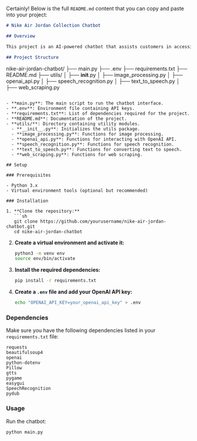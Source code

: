 Certainly! Below is the full `README.md` content that you can copy and paste into your project:

```markdown
# Nike Air Jordan Collection Chatbot

## Overview

This project is an AI-powered chatbot that assists customers in accessing product-related information from the Nike Air Jordan collection. It uses text information from the website and image data from product photos to help users find merchandise based on their preferences. The chatbot supports text queries, image queries, and voice queries.

## Project Structure

```
nike-air-jordan-chatbot/
├── main.py
├── .env
├── requirements.txt
├── README.md
├── utils/
│   ├── __init__.py
│   ├── image_processing.py
│   ├── openai_api.py
│   ├── speech_recognition.py
│   ├── text_to_speech.py
│   ├── web_scraping.py
```

- **main.py**: The main script to run the chatbot interface.
- **.env**: Environment file containing API keys.
- **requirements.txt**: List of dependencies required for the project.
- **README.md**: Documentation of the project.
- **utils/**: Directory containing utility modules.
  - **__init__.py**: Initializes the utils package.
  - **image_processing.py**: Functions for image processing.
  - **openai_api.py**: Functions for interacting with OpenAI API.
  - **speech_recognition.py**: Functions for speech recognition.
  - **text_to_speech.py**: Functions for converting text to speech.
  - **web_scraping.py**: Functions for web scraping.

## Setup

### Prerequisites

- Python 3.x
- Virtual environment tools (optional but recommended)

### Installation

1. **Clone the repository:**
   ```sh
   git clone https://github.com/yourusername/nike-air-jordan-chatbot.git
   cd nike-air-jordan-chatbot
   ```

2. **Create a virtual environment and activate it:**
   ```sh
   python3 -m venv env
   source env/bin/activate
   ```

3. **Install the required dependencies:**
   ```sh
   pip install -r requirements.txt
   ```

4. **Create a `.env` file and add your OpenAI API key:**
   ```sh
   echo "OPENAI_API_KEY=your_openai_api_key" > .env
   ```

### Dependencies

Make sure you have the following dependencies listed in your `requirements.txt` file:

```
requests
beautifulsoup4
openai
python-dotenv
Pillow
gtts
pygame
easygui
SpeechRecognition
pydub
```

### Usage

Run the chatbot:

```sh
python main.py
```